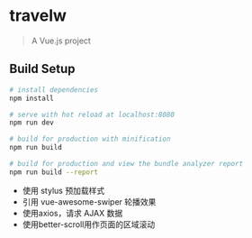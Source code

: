 # travelw

> A Vue.js project

## Build Setup

``` bash
# install dependencies
npm install

# serve with hot reload at localhost:8080
npm run dev

# build for production with minification
npm run build

# build for production and view the bundle analyzer report
npm run build --report
```

+ 使用 stylus 预加载样式
+ 引用 vue-awesome-swiper 轮播效果
+ 使用axios，请求 AJAX 数据
+ 使用better-scroll用作页面的区域滚动